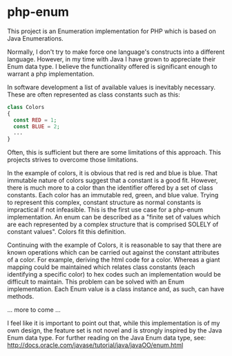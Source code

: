 php-enum
=======

This project is an Enumeration implementation for PHP which is based on Java Enumerations.

Normally, I don't try to make force one language's constructs into a different language. However, in my time with Java I have grown to appreciate their Enum data type. I believe the functionality offered is significant enough to warrant a php implementation.

In software development a list of available values is inevitably necessary. These are often represented as class constants such as this:

```php
class Colors
{
  const RED = 1;
  const BLUE = 2;
  ...
}

```

Often, this is sufficient but there are some limitations of this approach. This projects strives to overcome those limitations.

In the example of colors, it is obvious that red is red and blue is blue. That immutable nature of colors suggest that a constant is a good fit.  However, there is much more to a color than the identifier offered by a set of class constants. Each color has an immutable red, green, and blue value.  Trying to represent this complex, constant structure as normal constants is impractical if not infeasible.  This is the first use case for a php-enum implementation. An enum can be described as a "finite set of values which are each represented by a complex structure that is comprised SOLELY of constant values".  Colors fit this definition.

Continuing with the example of Colors, it is reasonable to say that there are known operations which can be carried out against the constant attributes of a color. For example, deriving the html code for a color. Whereas a giant mapping could be maintained which relates class constants (each identifying a specific color) to hex codes such an implementation would be difficult to maintain. This problem can be solved with an Enum implementation. Each Enum value is a class instance and, as such, can have methods.  

... more to come ...



I feel like it is important to point out that, while this implementation is of my own design, the feature set is not novel and is strongly inspired by the Java Enum data type. For further reading on the Java Enum data type, see: http://docs.oracle.com/javase/tutorial/java/javaOO/enum.html
